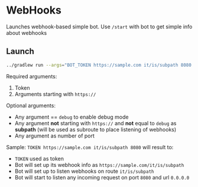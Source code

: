 # WebHooks

Launches webhook-based simple bot. Use `/start` with bot to get simple info about webhooks

## Launch

```bash
../gradlew run --args="BOT_TOKEN https://sample.com it/is/subpath 8080 debug"
```

Required arguments:

1. Token
2. Arguments starting with `https://`

Optional arguments:

* Any argument == `debug` to enable debug mode
* Any argument **not** starting with `https://` and **not** equal to `debug` as **subpath** (will be used as
subroute to place listening of webhooks)
* Any argument as number of port

Sample: `TOKEN https://sample.com it/is/subpath 8080` will result to:

* `TOKEN` used as token
* Bot will set up its webhook info as `https://sample.com/it/is/subpath`
* Bot will set up to listen webhooks on route `it/is/subpath`
* Bot will start to listen any incoming request on port `8080` and url `0.0.0.0`
